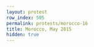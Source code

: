 ```yaml
---
layout: protest
row_index: 505
permalink: protests/morocco-16
title: Morocco, May 2015
hidden: true
---
```

